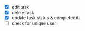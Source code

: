 - [x] edit task
- [x] delete task
- [x] update task status & completedAt
- [ ] check for unique user
